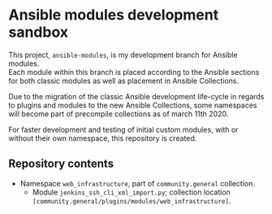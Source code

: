 # Ansible modules development sandbox

This project, `ansible-modules`, is my development branch for Ansible modules.  
Each module within this branch is placed according to the Ansible sections for both classic modules as well as placement in Ansible Collections.

Due to the migration of the classic Ansible development life-cycle in regards to plugins and modules to the new Ansible Collections, some namespaces will become part of precompile collections as of march 11th 2020.

For faster development and testing of initial custom modules, with or without their own namespace, this repository is created.

## Repository contents
- Namespace `web_infrastructure`, part of `community.general` collection.
    - Module `jenkins_ssh_cli_xml_import.py`; collection location `[community.general/plugins/modules/web_infrastructure]`.